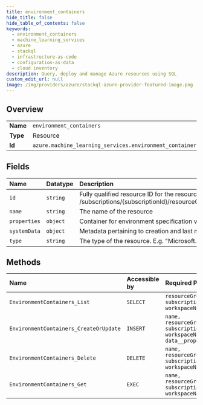 ```yaml
---
title: environment_containers
hide_title: false
hide_table_of_contents: false
keywords:
  - environment_containers
  - machine_learning_services
  - azure    
  - stackql
  - infrastructure-as-code
  - configuration-as-data
  - cloud inventory
description: Query, deploy and manage Azure resources using SQL
custom_edit_url: null
image: /img/providers/azure/stackql-azure-provider-featured-image.png
---
```

  
    

## Overview
<table><tbody>
<tr><td><b>Name</b></td><td><code>environment_containers</code></td></tr>
<tr><td><b>Type</b></td><td>Resource</td></tr>
<tr><td><b>Id</b></td><td><code>azure.machine_learning_services.environment_containers</code></td></tr>
</tbody></table>

## Fields
| Name | Datatype | Description |
|:-----|:---------|:------------|
| `id` | `string` | Fully qualified resource ID for the resource. Ex - /subscriptions/{subscriptionId}/resourceGroups/{resourceGroupName}/providers/{resourceProviderNamespace}/{resourceType}/{resourceName} |
| `name` | `string` | The name of the resource |
| `properties` | `object` | Container for environment specification versions. |
| `systemData` | `object` | Metadata pertaining to creation and last modification of the resource. |
| `type` | `string` | The type of the resource. E.g. "Microsoft.Compute/virtualMachines" or "Microsoft.Storage/storageAccounts" |
## Methods
| Name | Accessible by | Required Params |
|:-----|:--------------|:----------------|
| `EnvironmentContainers_List` | `SELECT` | `resourceGroupName, subscriptionId, workspaceName` |
| `EnvironmentContainers_CreateOrUpdate` | `INSERT` | `name, resourceGroupName, subscriptionId, workspaceName, data__properties` |
| `EnvironmentContainers_Delete` | `DELETE` | `name, resourceGroupName, subscriptionId, workspaceName` |
| `EnvironmentContainers_Get` | `EXEC` | `name, resourceGroupName, subscriptionId, workspaceName` |
